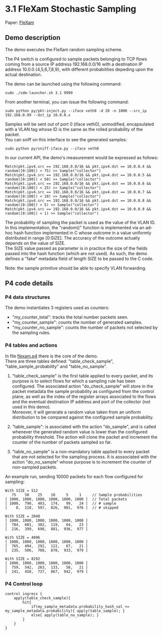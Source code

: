 
# 3.1 FleXam Stochastic Sampling

Paper: [FleXam](https://dl.acm.org/citation.cfm?doid=2491185.2491215 "FleXam")

## Demo description
The demo executes the FleXam random sampling scheme.  

The P4 switch is configured to sample packets belonging to TCP flows coming from a source IP address 192.168.0.0/16 with a destination IP address 10.0.0.{4,5,6,7,8,9}, with different probabilities depeding upon the actual destination.

The demo can be launched using the following command:
```
sudo ./sdm-launcher.sh 3.1 9999
```
From another terminal, you can issue the following command:
```
sudo python py/pkt-inject.py --iface veth8 -d 20 -n 1000 --src_ip 192.168.0.99 --dst_ip 10.0.0.x
```

Samples will be sent out of port 0 (iface veth0), unmodified, encapsulated with a VLAN tag whose ID is the same as the rolled probability of the packet.  
You can sniff on this interface to see the generated samples:
```
sudo python py/sniff-iface.py --iface veth0
```
In our current API, the demo's measurement would be expressed as follows:
```
Match(pkt.ipv4.src == 192.168.0.0/16 && pkt.ipv4.dst == 10.0.0.4 && random([0:100]) < 75) >> Sample("collector")
Match(pkt.ipv4.src == 192.168.0.0/16 && pkt.ipv4.dst == 10.0.0.5 && random([0:100]) < 50) >> Sample("collector")
Match(pkt.ipv4.src == 192.168.0.0/16 && pkt.ipv4.dst == 10.0.0.6 && random([0:100]) < 25) >> Sample("collector")
Match(pkt.ipv4.src == 192.168.0.0/16 && pkt.ipv4.dst == 10.0.0.7 && random([0:100]) < 10) >> Sample("collector")
Match(pkt.ipv4.src == 192.168.0.0/16 && pkt.ipv4.dst == 10.0.0.8 && random([0:100]) < 5) >> Sample("collector")
Match(pkt.ipv4.src == 192.168.0.0/16 && pkt.ipv4.dst == 10.0.0.9 && random([0:100]) < 1) >> Sample("collector")
```
The probability of sampling the packet is used as the value of the VLAN ID.  
In this implementation, the "random()" function is implemented via an ad-hoc hash function implemented in C whose outcome in a value uniformly distributed in range [0:SIZE]. The accuracy of the outcome actually depends on the value of SIZE.  
The SIZE value passed as parameter is in practice the size of the fields passed into the hash function (which are not used). As such, the demo defines a "fake" metadata field of length SIZE to be passed to the C code.

Note: the sample primitive should be able to specify VLAN forwarding.

## P4 code details

### P4 data structures

The demo instantiates 3 registers used as counters: 
- "my_counter_total": tracks the total number packets seen.
- "my_counter_sample": counts the number of generated samples.
- "my_counter_no_sample": counts the number of packets not selected by the sampling rules.


### P4 tables and actions
In file [flexam.p4](p4src/include/flexam.p4 "flexam.p4") there is the core of the demo.  
There are three tables defined: "table_check_sample", "table_sample_probability" and "table_no_sample".

1. "table_check_sample" is the first table applied to every packet, and its purpose is to select flows for which a sampling rule has been configured. The associated action "do_check_sample" will store in the packet metadata the sample probability as configured from the control plane, as well as the index of the register arrays associated to the flows and the eventual destination IP address and port of the collector (not used in this demo).  
Moreover, it will generate a random value taken from an uniform distribution to be compared against the configured sample probability.

2. "table_sample": is associated with the action "do_sample", and is called whenever the generated random value is lower than the configured probability threshold. The action will clone the packet and increment the counter of the number of packets sampled so far.

3. "table_no_sample" is a non-mandatory table applied to every packet that are not selected for the sampling process. It is asssociated with the action "do_no_sample" whose purpose is to increment the counter of non-sampled packets.


An example run, sending 10000 packets for each flow configured for sampling:
```
With SIZE = 512 
   75    50    25    10     5     1     // Sample probabilities
[ 1000, 1000, 1000, 1000, 1000, 1000 ]  // Total packets
[ 1000,  790,  403,  174,   99,   24 ]  // # sample
[    0,  210,  597,  826,  901,  976 ]  // # skipped

With SIZE = 2048
[ 1000, 1000, 1000, 1000, 1000, 1000 ]
[  784,  601,  302,  119,   64,   23 ]
[  216,  399,  698,  881,  936,  977 ]

With SIZE = 4096
[ 1000, 1000, 1000, 1000, 1000, 1000 ]
[  765,  494,  292,  122,   67,   21 ]
[  235,  506,  708,  878,  933,  979 ]

With SIZE = 8192 
[ 1000, 1000, 1000, 1000, 1000, 1000 ] 
[  759,  542,  263,  133,   58,   21 ] 
[  241,  458,  737,  867,  942,  979 ] 

```

### P4 Control loop

```
control ingress {
    apply(table_check_sample){
        hit{
            if(my_sample_metadata.probability_hash_val <= my_sample_metadata.probability){ apply(table_sample); }
            else{ apply(table_no_sample); }
        }
    }
}
```
